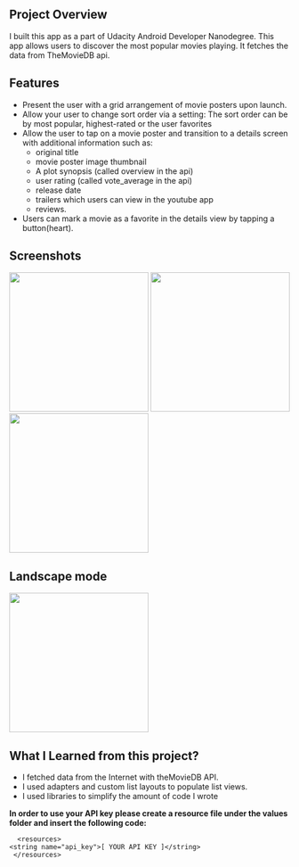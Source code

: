 
## Project Overview
 I built this app as a part of Udacity Android Developer Nanodegree. This app allows users to discover the most popular movies playing. It fetches the data from TheMovieDB api.
 
 ## Features
- Present the user with a grid arrangement of movie posters upon launch.
- Allow your user to change sort order via a setting:
The sort order can be by most popular, highest-rated or the user favorites
- Allow the user to tap on a movie poster and transition to a details screen with additional information such as:
  - original title
  - movie poster image thumbnail
  - A plot synopsis (called overview in the api)
  - user rating (called vote_average in the api)
  - release date
  - trailers which users can view in the youtube app 
  - reviews.
- Users can mark a movie as a favorite in the details view by tapping a button(heart).

## Screenshots

<img src="https://user-images.githubusercontent.com/10868955/54937214-5c5e8680-4efa-11e9-9433-dc2224e4e894.png" width="250"> <img src="https://user-images.githubusercontent.com/10868955/54937891-b90e7100-4efb-11e9-8cad-1da9c1057d07.png" width="250"> <img src="https://user-images.githubusercontent.com/10868955/54938185-481b8900-4efc-11e9-9e0c-15e04dc1cc5e.png" width="250"> 

## Landscape mode 
<img src="https://user-images.githubusercontent.com/10868955/54938052-04288400-4efc-11e9-8710-bd5350b061b9.png" height="250">

## What I Learned from this project?
 - I fetched data from the Internet with theMovieDB API.
 - I used adapters and custom list layouts to populate list views.
 - I used libraries to simplify the amount of code I wrote

 **In order to use your API key please create a resource file under the values folder and insert the following code:** 
 
```<?xml version="1.0" encoding="utf-8"?> 
  <resources>
<string name="api_key">[ YOUR API KEY ]</string>
 </resources>

